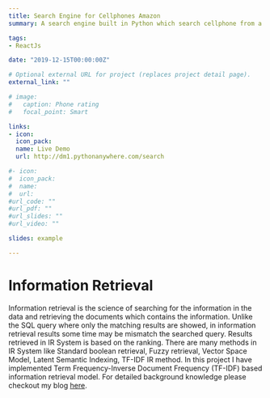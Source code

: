 ```yaml
---
title: Search Engine for Cellphones Amazon
summary: A search engine built in Python which search cellphone from a dataset of 30,000+ items in dataset.

tags:
- ReactJs

date: "2019-12-15T00:00:00Z"

# Optional external URL for project (replaces project detail page).
external_link: ""

# image:
#   caption: Phone rating
#   focal_point: Smart

links:
- icon: 
  icon_pack: 
  name: Live Demo
  url: http://dm1.pythonanywhere.com/search

#- icon: 
#  icon_pack: 
#  name: 
#  url: 
#url_code: ""
#url_pdf: ""
#url_slides: ""
#url_video: ""

slides: example

---
```

# Information Retrieval
Information retrieval is the science of searching for the information in the data and retrieving the documents which contains the information. Unlike the SQL query where only the matching results are showed, in information retrieval results some time may be mismatch the searched query. Results retrieved in IR System is based on the ranking. There are many methods in IR System like Standard boolean retrieval, Fuzzy retrieval, Vector Space Model, Latent Semantic Indexing, TF-IDF IR method. In this project I have implemented Term Frequency-Inverse Document Frequency (TF-IDF) based information retrieval model.
For detailed background knowledge please checkout my blog [here](https://ankitrathore11.wordpress.com/search-engine/).


